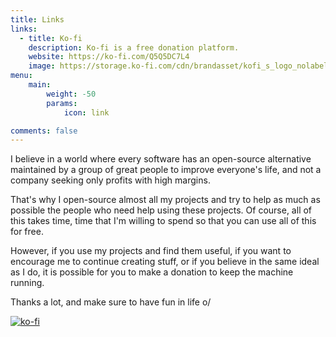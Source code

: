 ```yaml
---
title: Links
links:
  - title: Ko-fi
    description: Ko-fi is a free donation platform.
    website: https://ko-fi.com/Q5Q5DC7L4
    image: https://storage.ko-fi.com/cdn/brandasset/kofi_s_logo_nolabel.png
menu:
    main:
        weight: -50
        params:
            icon: link

comments: false
---
```


I believe in a world where every software has an open-source alternative maintained by a group of great people to improve everyone's life, and not a company seeking only profits with high margins.

That's why I open-source almost all my projects and try to help as much as possible the people who need help using these projects. Of course, all of this takes time, time that I'm willing to spend so that you can use all of this for free.

However, if you use my projects and find them useful, if you want to encourage me to continue creating stuff, or if you believe in the same ideal as I do, it is possible for you to make a donation to keep the machine running.

Thanks a lot, and make sure to have fun in life o/

[![ko-fi](https://ko-fi.com/img/githubbutton_sm.svg)](https://ko-fi.com/Q5Q5DC7L4)